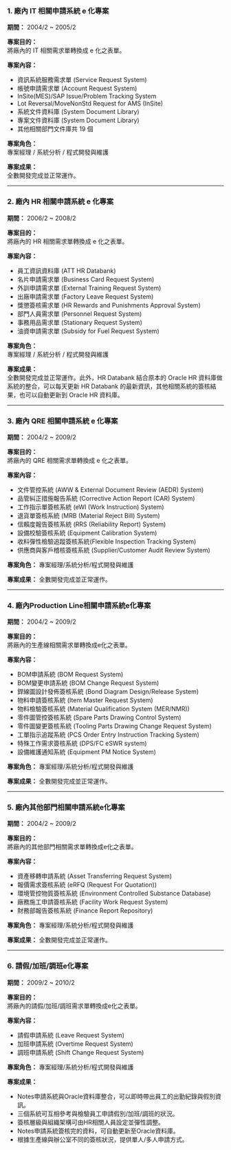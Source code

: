 ### 1. 廠內 IT 相關申請系統 e 化專案  
**期間：** 2004/2 ~ 2005/2

**專案目的：**  
將廠內的 IT 相關需求單轉換成 e 化之表單。

**專案內容：**
- 資訊系統服務需求單 (Service Request System)
- 帳號申請需求單 (Account Request System)
- InSite(MES)/SAP Issue/Problem Tracking System
- Lot Reversal/MoveNonStd Request for AMS (InSite)
- 系統文件資料庫 (System Document Library)
- 專案文件資料庫 (System Document Library)
- 其他相關部門文件庫共 19 個

**專案角色：**  
專案經理 / 系統分析 / 程式開發與維護

**專案成果：**  
全數開發完成並正常運作。

---

### 2. 廠內 HR 相關申請系統 e 化專案  
**期間：** 2006/2 ~ 2008/2

**專案目的：**  
將廠內的 HR 相關需求單轉換成 e 化之表單。

**專案內容：**
- 員工資訊資料庫 (ATT HR Databank)
- 名片申請需求單 (Business Card Request System)
- 外訓申請需求單 (External Training Request System)
- 出廠申請需求單 (Factory Leave Request System)
- 獎懲簽核需求單 (HR Rewards and Punishments Approval System)
- 部門人員需求單 (Personnel Request System)
- 事務用品需求單 (Stationary Request System)
- 油資申請需求單 (Subsidy for Fuel Request System)

**專案角色：**  
專案經理 / 系統分析 / 程式開發與維護

**專案成果：**  
全數開發完成並正常運作。此外，HR Databank 結合原本的 Oracle HR 資料庫做系統的整合，可以每天更新 HR Databank 的最新資訊，其他相關系統的簽核結果，也可以自動更新到 Oracle HR 資料庫。

---

### 3. 廠內 QRE 相關申請系統 e 化專案  
**期間：** 2004/2 ~ 2009/2

**專案目的：**  
將廠內的 QRE 相關需求單轉換成 e 化之表單。

**專案內容：**
- 文件管控系統 (AWW & External Document Review (AEDR) System)
- 品管糾正措施報告系統 (Corrective Action Report (CAR) System)
- 工作指示單簽核系統 (eWI (Work Instruction) System)
- 退貨單簽核系統 (MRB (Material Reject Bill) System)
- 信賴度報告簽核系統 (RRS (Reliability Report) System)
- 設備校驗簽核系統 (Equipment Calibration System)
- 收料彈性檢驗追蹤簽核系統(Flexible Inspection Tracking System)
- 供應商與客戶稽核簽核系統 (Supplier/Customer Audit Review System)

**專案角色：**
	專案經理/系統分析/程式開發與維護

**專案成果：**
	全數開發完成並正常運作。

---

### 4. 廠內Production Line相關申請系統e化專案 
**期間：** 2004/2 ~ 2009/2

**專案目的：**  
	將廠內的生產線相關需求單轉換成e化之表單。

**專案內容：**
- BOM申請系統 (BOM Request System)
- BOM變更申請系統 (BOM Change Request System)
- 銲線圖設計發佈簽核系統 (Bond Diagram Design/Release System)
- 物料申請簽核系統 (Item Master Request System)
- 物料檢驗簽核系統 (Material Qualification System (MER/NMR))
- 零件圖管控簽核系統 (Spare Parts Drawing Control System)
- 零件圖變更簽核系統 (Tooling Parts Drawing Change Request System)
- 工單指示追蹤系統 (PCS Order Entry Instruction Tracking System)
- 特殊工作需求簽核系統 (DPS/FC eSWR system)
- 設備維護通知系統 (Equipment PM Notice System)

**專案角色：**
	專案經理/系統分析/程式開發與維護

**專案成果：**
	全數開發完成並正常運作。

---

### 5. 廠內其他部門相關申請系統e化專案 
**期間：** 2004/2 ~ 2009/2

**專案目的：**  
	將廠內的其他部門相關需求單轉換成e化之表單。

**專案內容：**
- 資產移轉申請系統 (Asset Transferring Request System)
- 報價需求簽核系統 (eRFQ (Request For Quotation))
- 環境管控物質簽核系統 (Environment Controlled Substance Database)
- 廠務施工申請簽核系統 (Facility Work Request System)
- 財務部報告簽核系統 (Finance Report Repository)

**專案角色：**
	專案經理/系統分析/程式開發與維護

**專案成果：**
	全數開發完成並正常運作。

---

### 6. 請假/加班/調班e化專案 
**期間：** 2009/2 ~ 2010/2

**專案目的：**  
	將廠內的請假/加班/調班需求單轉換成e化之表單。

**專案內容：**
- 請假申請系統 (Leave Request System)
- 加班申請系統 (Overtime Request System)
- 調班申請系統 (Shift Change Request System)

**專案角色：**
	專案經理/系統分析/程式開發與維護

**專案成果：**
- Notes申請系統與Oracle資料庫整合，可以即時帶出員工的出勤紀錄與假別資訊。
- 三個系統可互相參考與檢驗員工申請假別/加班/調班的狀況。
- 簽核層級與組織架構可由HR相關人員設定並彈性調整。
- Notes申請系統簽核完的資料，可自動更新至Oracle資料庫。
- 根據生產線與辦公室不同的簽核狀況，提供單人/多人申請方式。
